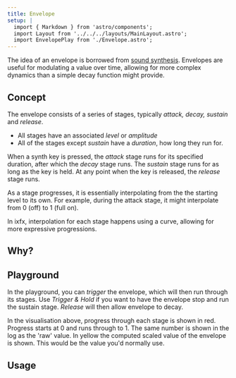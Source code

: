 ```yaml
---
title: Envelope
setup: |
  import { Markdown } from 'astro/components';
  import Layout from '../../../layouts/MainLayout.astro';
  import EnvelopePlay from './Envelope.astro';
---
```


The idea of an envelope is borrowed from [sound synthesis](https://en.wikipedia.org/wiki/Envelope_(music)). Envelopes are useful for modulating a value over time, allowing for more complex dynamics than a simple decay function might provide.

## Concept

The envelope consists of a series of stages, typically _attack, decay, sustain_ and _release_. 
* All stages have an associated _level_ or _amplitude_
* All of the stages except _sustain_ have a _duration_, how long they run for.

When a synth key is pressed, the _attack_ stage runs for its specified duration, after which the _decay_ stage runs. The _sustain_ stage runs for as long as the key is held. At any point when the key is released, the _release_ stage runs.

As a stage progresses, it is essentially interpolating from the the starting level to its own. For example, during the attack stage, it might interpolate from 0 (off) to 1 (full on). 

In ixfx, interpolation for each stage happens using a curve, allowing for more expressive progressions.

<envelope-editor />

## Why?

## Playground

In the playground, you can _trigger_ the envelope, which will then run through its stages. Use _Trigger & Hold_ if you want to have the envelope stop and run the sustain stage. _Release_ will then allow envelope to decay. 

<EnvelopePlay />

In the visualisation above, progress through each stage is shown in red. Progress starts at 0 and runs through to 1. The same number is shown in the log as the 'raw' value. In yellow the computed scaled value of the envelope is shown. This would be the value you'd normally use.

## Usage 
